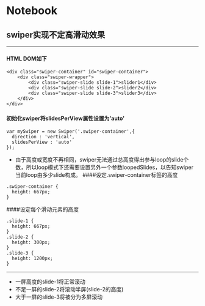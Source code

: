 # Notebook
## swiper实现不定高滑动效果
---
#### HTML DOM如下
```
<div class="swiper-container" id="swiper-container">
	<div class="swiper-wrapper">
		<div class="swiper-slide slide-1">slider1</div>
		<div class="swiper-slide slide-2">slider2</div>
		<div class="swiper-slide slide-3">slider3</div>
	</div>
</div>
```
#### 初始化swiper将slidesPerView属性设置为'auto'
```
var mySwiper = new Swiper('.swiper-container',{
  direction : 'vertical',
  slidesPerView : 'auto'
});
```
* 由于高度或宽度不再相同，swiper无法通过总高度得出参与loop的slide个数，所以loop模式下还需要设置另外一个参数loopedSlides，以告知swiper当前loop由多少slide构成。
####设定.swiper-container标签的高度
```
.swiper-container {
  height: 667px;
}
```
####设定每个滑动元素的高度
```
.slide-1 {
  height: 667px;
}
.slide-2 {
  height: 300px;
}
.slide-3 {
  height: 1200px;
}
```
---
* 一屏高度的slide-1将正常滚动
* 不足一屏的slide-2将滚动半屏(slide-2的高度)
* 大于一屏的slide-3将被分为多屏滚动
